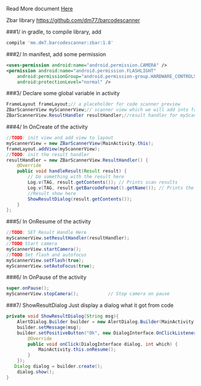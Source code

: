 Read More document [Here](https://github.com/ttpro1995/Android_ZBar_QRcodeScanner/blob/master/_DOCUMENT/Android_ZBar_QRcodeScanner%20document.pdf)




Zbar library
https://github.com/dm77/barcodescanner


###1/ in gradle, to compile library, add 
```gradle
compile 'me.dm7.barcodescanner:zbar:1.8' 
```

###2/ In manifest, add some permission
```xml
<uses-permission android:name="android.permission.CAMERA" />
<permission android:name="android.permission.FLASHLIGHT"
    android:permissionGroup="android.permission-group.HARDWARE_CONTROLS"
    android:protectionLevel="normal" />
```
	
###3/ Declare some global variable in activity

```java
FrameLayout frameLayout;// a placeholder for code scanner preview
ZBarScannerView myScannerView;// scanner view which we will add into frameLayout
ZBarScannerView.ResultHandler resultHandler;//result handler for myScannerView
```

###4/  In OnCreate of the activity
```java
//TODO: init view and add view to layout
myScannerView = new ZBarScannerView(MainActivity.this);
frameLayout.addView(myScannerView);
//TODO: init the result handler 
resultHandler = new ZBarScannerView.ResultHandler() {
    @Override
    public void handleResult(Result result) {
        // Do something with the result here
        Log.v(TAG, result.getContents()); // Prints scan results
        Log.v(TAG, result.getBarcodeFormat().getName()); // Prints the scan format (qrcode, pdf417 etc.)
        //Result show here
        ShowResultDialog(result.getContents());
    }
};
```
###5/ In OnResume of the activity
```java 
//TODO: SET Result Handle Here
myScannerView.setResultHandler(resultHandler);
//TODO Start camera
myScannerView.startCamera();
//TODO Set flash and autofocus
myScannerView.setFlash(true);
myScannerView.setAutoFocus(true);
```

###6/ In OnPause of the activity 
```java
super.onPause();
myScannerView.stopCamera();           // Stop camera on pause
```

###7/ ShowResultDialog
Just display a dialog what it got from code
```java 
private void ShowResultDialog(String msg){
    AlertDialog.Builder builder = new AlertDialog.Builder(MainActivity.this);
    builder.setMessage(msg);
    builder.setPositiveButton("Ok", new DialogInterface.OnClickListener() {
        @Override
        public void onClick(DialogInterface dialog, int which) {
            MainActivity.this.onResume();
        }
    });
   Dialog dialog = builder.create();
    dialog.show();
}
```